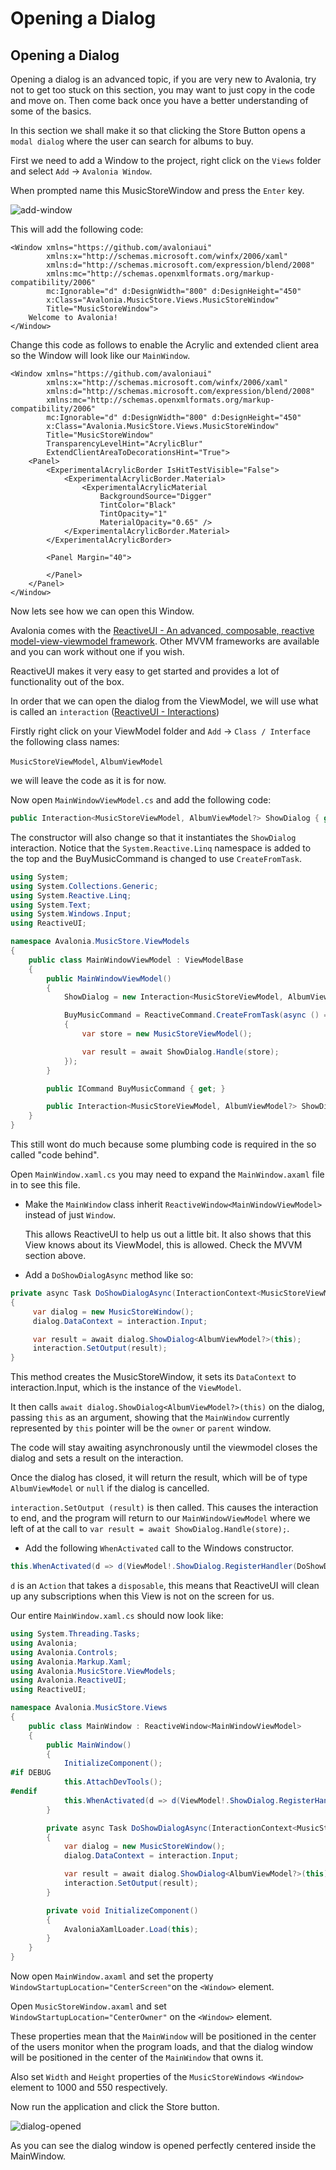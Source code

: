 # Opening a Dialog

## Opening a Dialog <a id="opening-a-dialog"></a>

Opening a dialog is an advanced topic, if you are very new to Avalonia, try not to get too stuck on this section, you may want to just copy in the code and move on. Then come back once you have a better understanding of some of the basics.

In this section we shall make it so that clicking the Store Button opens a `modal dialog` where the user can search for albums to buy.

First we need to add a Window to the project, right click on the `Views` folder and select `Add` → `Avalonia Window`.

When prompted name this MusicStoreWindow and press the `Enter` key.

![add-window](http://avaloniaui.net/docs/advanced-tutorial/images/add-window.png)

This will add the following code:

```markup
<Window xmlns="https://github.com/avaloniaui"
        xmlns:x="http://schemas.microsoft.com/winfx/2006/xaml"
        xmlns:d="http://schemas.microsoft.com/expression/blend/2008"
        xmlns:mc="http://schemas.openxmlformats.org/markup-compatibility/2006"
        mc:Ignorable="d" d:DesignWidth="800" d:DesignHeight="450"
        x:Class="Avalonia.MusicStore.Views.MusicStoreWindow"
        Title="MusicStoreWindow">
    Welcome to Avalonia!
</Window>
```

Change this code as follows to enable the Acrylic and extended client area so the Window will look like our `MainWindow`.

```markup
<Window xmlns="https://github.com/avaloniaui"
        xmlns:x="http://schemas.microsoft.com/winfx/2006/xaml"
        xmlns:d="http://schemas.microsoft.com/expression/blend/2008"
        xmlns:mc="http://schemas.openxmlformats.org/markup-compatibility/2006"
        mc:Ignorable="d" d:DesignWidth="800" d:DesignHeight="450"
        x:Class="Avalonia.MusicStore.Views.MusicStoreWindow"
        Title="MusicStoreWindow"
        TransparencyLevelHint="AcrylicBlur"
        ExtendClientAreaToDecorationsHint="True">
    <Panel>
        <ExperimentalAcrylicBorder IsHitTestVisible="False">
            <ExperimentalAcrylicBorder.Material>
                <ExperimentalAcrylicMaterial
                    BackgroundSource="Digger"
                    TintColor="Black"
                    TintOpacity="1"
                    MaterialOpacity="0.65" />
            </ExperimentalAcrylicBorder.Material>
        </ExperimentalAcrylicBorder>

        <Panel Margin="40">

        </Panel>
    </Panel>
</Window>
```

Now lets see how we can open this Window.

Avalonia comes with the [ReactiveUI - An advanced, composable, reactive model-view-viewmodel framework](https://www.reactiveui.net/). Other MVVM frameworks are available and you can work without one if you wish.

ReactiveUI makes it very easy to get started and provides a lot of functionality out of the box.

In order that we can open the dialog from the ViewModel, we will use what is called an `interaction` \([ReactiveUI - Interactions](https://www.reactiveui.net/docs/handbook/interactions/)\)

Firstly right click on your ViewModel folder and `Add` → `Class / Interface` the following class names:

`MusicStoreViewModel`, `AlbumViewModel`

we will leave the code as it is for now.

Now open `MainWindowViewModel.cs` and add the following code:

```csharp
public Interaction<MusicStoreViewModel, AlbumViewModel?> ShowDialog { get; }
```

The constructor will also change so that it instantiates the `ShowDialog` interaction. Notice that the `System.Reactive.Linq` namespace is added to the top and the BuyMusicCommand is changed to use `CreateFromTask`.

```csharp
using System;
using System.Collections.Generic;
using System.Reactive.Linq;
using System.Text;
using System.Windows.Input;
using ReactiveUI;

namespace Avalonia.MusicStore.ViewModels
{
    public class MainWindowViewModel : ViewModelBase
    {
        public MainWindowViewModel()
        {
            ShowDialog = new Interaction<MusicStoreViewModel, AlbumViewModel?>();

            BuyMusicCommand = ReactiveCommand.CreateFromTask(async () =>
            {
                var store = new MusicStoreViewModel();

                var result = await ShowDialog.Handle(store);
            });
        }

        public ICommand BuyMusicCommand { get; }

        public Interaction<MusicStoreViewModel, AlbumViewModel?> ShowDialog { get; }
    }
}
```

This still wont do much because some plumbing code is required in the so called "code behind".

Open `MainWindow.xaml.cs` you may need to expand the `MainWindow.axaml` file in to see this file.

* Make the `MainWindow` class inherit `ReactiveWindow<MainWindowViewModel>` instead of just `Window`.

  This allows ReactiveUI to help us out a little bit. It also shows that this View knows about its ViewModel, this is allowed. Check the MVVM section above.

* Add a `DoShowDialogAsync` method like so:

```csharp
private async Task DoShowDialogAsync(InteractionContext<MusicStoreViewModel, AlbumViewModel?> interaction)
{
     var dialog = new MusicStoreWindow();
     dialog.DataContext = interaction.Input;

     var result = await dialog.ShowDialog<AlbumViewModel?>(this);
     interaction.SetOutput(result);
}
```

This method creates the MusicStoreWindow, it sets its `DataContext` to interaction.Input, which is the instance of the `ViewModel`.

It then calls `await dialog.ShowDialog<AlbumViewModel?>(this)` on the dialog, passing `this` as an argument, showing that the `MainWindow` currently represented by `this` pointer will be the `owner` or `parent` window.

The code will stay awaiting asynchronously until the viewmodel closes the dialog and sets a result on the interaction.

Once the dialog has closed, it will return the result, which will be of type `AlbumViewModel` or `null` if the dialog is cancelled.

`interaction.SetOutput (result)` is then called. This causes the interaction to end, and the program will return to our `MainWindowViewModel` where we left of at the call to `var result = await ShowDialog.Handle(store);`.

* Add the following `WhenActivated` call to the Windows constructor.

```csharp
this.WhenActivated(d => d(ViewModel!.ShowDialog.RegisterHandler(DoShowDialogAsync)));
```

`d` is an `Action` that takes a `disposable`, this means that ReactiveUI will clean up any subscriptions when this View is not on the screen for us.

Our entire `MainWindow.xaml.cs` should now look like:

```csharp
using System.Threading.Tasks;
using Avalonia;
using Avalonia.Controls;
using Avalonia.Markup.Xaml;
using Avalonia.MusicStore.ViewModels;
using Avalonia.ReactiveUI;
using ReactiveUI;

namespace Avalonia.MusicStore.Views
{
    public class MainWindow : ReactiveWindow<MainWindowViewModel>
    {
        public MainWindow()
        {
            InitializeComponent();
#if DEBUG
            this.AttachDevTools();
#endif
            this.WhenActivated(d => d(ViewModel!.ShowDialog.RegisterHandler(DoShowDialogAsync)));
        }

        private async Task DoShowDialogAsync(InteractionContext<MusicStoreViewModel, AlbumViewModel?> interaction)
        {
            var dialog = new MusicStoreWindow();
            dialog.DataContext = interaction.Input;

            var result = await dialog.ShowDialog<AlbumViewModel?>(this);
            interaction.SetOutput(result);
        }

        private void InitializeComponent()
        {
            AvaloniaXamlLoader.Load(this);
        }
    }
}
```

Now open `MainWindow.axaml` and set the property `WindowStartupLocation="CenterScreen"`on the `<Window>` element.

Open `MusicStoreWindow.axaml` and set `WindowStartupLocation="CenterOwner"` on the `<Window>` element.

These properties mean that the `MainWindow` will be positioned in the center of the users monitor when the program loads, and that the dialog window will be positioned in the center of the `MainWindow` that owns it.

Also set `Width` and `Height` properties of the `MusicStoreWindows` `<Window>` element to 1000 and 550 respectively.

Now run the application and click the Store button.

![dialog-opened](http://avaloniaui.net/docs/advanced-tutorial/images/dialog-opened.png)

As you can see the dialog window is opened perfectly centered inside the MainWindow.

